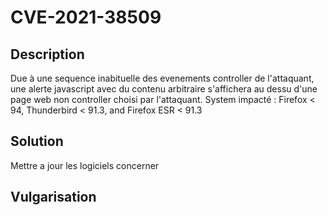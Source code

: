 # CVE-2021-38509

## Description

Due à une sequence inabituelle des evenements controller de l'attaquant, une alerte javascript avec du contenu arbitraire s'affichera au dessu d'une page web non controller choisi par l'attaquant.
System impacté : Firefox < 94, Thunderbird < 91.3, and Firefox ESR < 91.3

## Solution

Mettre a jour les logiciels concerner

## Vulgarisation

